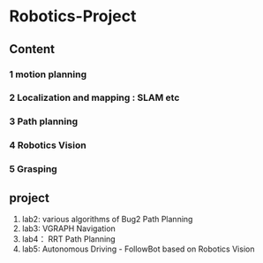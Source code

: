 # Robotics-Project
## Content
### 1 motion planning
### 2 Localization and mapping : SLAM etc
### 3 Path planning
### 4 Robotics Vision
### 5 Grasping


## project
1. lab2: various algorithms of Bug2 Path Planning
2. lab3: VGRAPH Navigation
3. lab4： RRT Path Planning
4. lab5: Autonomous Driving - FollowBot based on Robotics Vision
